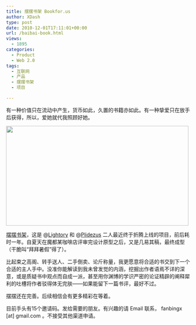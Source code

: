 ```yaml
---
title: 摆摆书架 Bookfor.us
author: XDash
type: post
date: 2010-12-01T17:11:01+00:00
url: /baibai-book.html
views:
  - 1895
categories:
  - Product
  - Web 2.0
tags:
  - 互联网
  - 产品
  - 摆摆书架
  - 项目

---
```

有一种价值只在流动中产生，货币如此，久置的书籍亦如此。有一种挚爱只在放手后获得，所以，爱她就代我照顾好她。

[<img loading="lazy" decoding="async" title="baibai" src="http://www.fanbing.net/wp-content/uploads/2010/12/baibai.jpg" alt="" width="500" height="273" />][1]

<a href="http://bookfor.us/" target="_blank">摆摆书架</a>，这是 @<a href="http://www.lightory.net" target="_blank">Lightory</a> 和 @<a href="http://www.plidezus.net" target="_blank">Plidezus</a> 二人最近终于折腾上线的项目，前后耗时一年。自夏天在魔都某咖啡店评审完设计原型之后，又是几易其稿，最终成型（干脆叫“拜拜暑假”得了）。

比起束之高阁、转手送人、二手倒卖、论斤称量，我更愿意将合适的书交到下一个合适的主人手中。没准你能解读到我未曾发觉的内涵，挖掘出作者语焉不详的深意，或是质疑书中观点而自成一派，甚至用你渊博的学识严密的论证精辟的阐释犀利的吐槽将作者驳得体无完肤——如果能留下一篇书评，最好不过。

<!--more-->摆摆还在完善。后续相信会有更多精彩在等着。

目前手头有15个邀请码。发给需要的朋友。有兴趣的请 Email 联系， fanbingx [at] gmail.com 。不接受其他渠道申请。

 [1]: http://www.fanbing.net/wp-content/uploads/2010/12/baibai.jpg